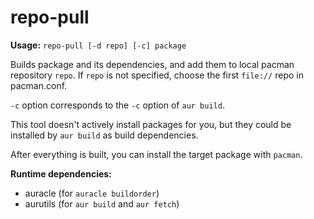 repo-pull
=========

**Usage:** `repo-pull [-d repo] [-c] package`

Builds package and its dependencies, and add them to local pacman repository `repo`. If `repo` is not specified, choose the first `file://` repo in pacman.conf.

`-c` option corresponds to the `-c` option of `aur build`.

This tool doesn't actively install packages for you, but they could be installed by `aur build` as build dependencies.

After everything is built, you can install the target package with `pacman`.

**Runtime dependencies:**

* auracle (for `auracle buildorder`)
* aurutils (for `aur build` and `aur fetch`)
